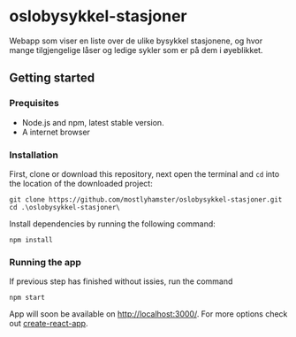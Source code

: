 # oslobysykkel-stasjoner

Webapp som viser en liste over de ulike bysykkel stasjonene, og hvor mange tilgjengelige låser og ledige sykler som er på dem i øyeblikket. 

## Getting started

### Prequisites

* Node.js and npm, latest stable version.
* A internet browser

### Installation
First, clone or download this repository, next open the terminal and `cd` into the location of the downloaded project:

    git clone https://github.com/mostlyhamster/oslobysykkel-stasjoner.git
    cd .\oslobysykkel-stasjoner\
  
Install dependencies by running the following command: 

    npm install

### Running the app

If previous step has finished without issies, run the command

    npm start
  
App will soon be available on [http://localhost:3000/](http://localhost:3000/). For more options check out [create-react-app](https://github.com/facebook/create-react-app).
